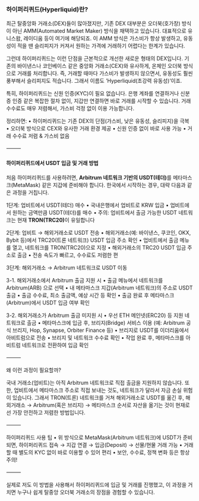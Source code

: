 <h3 id="하이퍼리퀴드hyperliquid란">하이퍼리퀴드(Hyperliquid)란?</h3>
<p>최근 탈중앙화 거래소(DEX)들이 많아졌지만, 기존 DEX 대부분은 오더북(호가창) 방식이 아닌 AMM(Automated Market Maker) 방식을 채택하고 있습니다. 대표적으로 유니스왑, 레이디움 등이 여기에 해당되죠. 이 AMM 방식은 가스비가 항상 발생하고, 유동성이 적을 땐 슬리피지가 커져서 원하는 가격에 거래하기 어렵다는 한계가 있습니다.</p>
<p>그런데 하이퍼리퀴드는 이런 단점을 근본적으로 개선한 새로운 형태의 DEX입니다. 기존의 바이낸스나 코인베이스 같은 중앙화 거래소(CEX)와 유사하게, 온체인 오더북 방식으로 거래를 처리합니다. 즉, 거래할 때마다 가스비가 발생하지 않으면서, 유동성도 훨씬 풍부해서 슬리피지도 적습니다. 그래서 이름도 ’Hyperliquid(초강력 유동성)’이죠.</p>
<p>특히, 하이퍼리퀴드는 신원 인증(KYC)이 필요 없습니다. 은행 계좌를 연결하거나 신분증 인증 같은 복잡한 절차 없이, 지갑만 연결하면 바로 거래를 시작할 수 있습니다. 거래 수수료도 매우 저렴해서, 가스비 걱정 없이 이용 가능합니다.</p>
<p>정리하면:
    •    하이퍼리퀴드는 기존 DEX의 단점(가스비, 낮은 유동성, 슬리피지)을 극복
    •    오더북 방식으로 CEX와 유사한 거래 환경 제공
    •    신원 인증 없이 바로 사용 가능
    •    거래 수수료 저렴 &amp; 가스비 없음</p>
<p>⸻</p>
<h4 id="하이퍼리퀴드에서-usdt-입금-및-거래-방법">하이퍼리퀴드에서 USDT 입금 및 거래 방법</h4>
<p>처음 하이퍼리퀴드를 사용하려면, <strong>Arbitrum 네트워크 기반의 USDT(테더)</strong>를 메타마스크(MetaMask) 같은 지갑에 준비해야 합니다. 한국에서 시작하는 경우, 대략 다음과 같은 과정을 거칩니다.</p>
<p>1단계: 업비트에서 USDT(테더) 매수
    •    국내은행에서 업비트로 KRW 입금
    •    업비트에서 원하는 금액만큼 USDT(테더)를 매수
    •    주의: 업비트에서 출금 가능한 USDT 네트워크는 현재 <strong>TRON(TRC20)</strong>이 유일합니다</p>
<p>2단계: 업비트 → 해외거래소로 USDT 전송
    •    해외거래소(예: 바이낸스, 쿠코인, OKX, Bybit 등)에서 TRC20(트론 네트워크) USDT 입금 주소 확인
    •    업비트에서 출금 메뉴를 열고, 네트워크를 TRON(TRC20)으로 지정
    •    해외거래소의 TRC20 USDT 입금 주소로 출금
    •    전송 속도가 빠르고, 수수료도 저렴한 편</p>
<p>3단계: 해외거래소 → Arbitrum 네트워크로 USDT 이동</p>
<p>3-1. 해외거래소에서 Arbitrum 출금 지원 시
    •    출금 메뉴에서 네트워크를 Arbitrum(ARB) 으로 선택
    •    내 메타마스크 지갑(Arbitrum 네트워크)의 주소로 USDT 출금
    •    출금 수수료, 최소 출금액, 예상 시간 등 확인
    •    출금 완료 후 메타마스크(Arbitrum)에서 USDT 입금 여부 확인</p>
<p>3-2. 해외거래소가 Arbitrum 출금 미지원 시
    •    우선 ETH 메인넷(ERC20) 등 지원 네트워크로 출금
    •    메타마스크에 입금 후, 브리지(Bridge) 서비스 이용
(예: Arbitrum 공식 브리지, Hop, Synapse, Orbiter Finance 등)
    •    브리지로 USDT를 이더리움에서 아비트럼으로 전송
    •    브리지 및 네트워크 수수료 확인
    •    작업 완료 후, 메타마스크를 아비트럼 네트워크로 전환하여 입금 확인</p>
<p>⸻</p>
<p>왜 이런 과정이 필요할까?</p>
<p>국내 거래소(업비트)는 아직 Arbitrum 네트워크로 직접 출금을 지원하지 않습니다.
또한, 업비트에서 메타마스크 주소로 직접 보내는 것도, 네트워크가 달라서 자금 손실 위험이 있습니다.
그래서 TRON(트론) 네트워크를 거쳐 해외거래소로 USDT를 옮긴 후,
해외거래소 → Arbitrum(혹은 브리지) → 메타마스크 순서로 자산을 옮기는 것이 현재로선 가장 안전하고 저렴한 방법입니다.</p>
<p>⸻</p>
<p>하이퍼리퀴드 사용 팁
    •    위 방식으로 MetaMask(Arbitrum 네트워크)에 USDT가 준비되면,
하이퍼리퀴드 접속 → 지갑 연결 → 입금(Deposit) → 선물/현물 거래 가능
    •    거래할 때 별도의 KYC 없이 바로 이용할 수 있어 편리
    •    보안, 수수료, 정책 변화 등은 항상 주의!</p>
<p>⸻</p>
<p>실제로 저도 이 방법을 사용해서 하이퍼리퀴드에 입금 및 거래를 진행했고,
이 과정을 거치면 누구나 쉽게 탈중앙 오더북 거래소의 장점을 경험할 수 있습니다.</p>